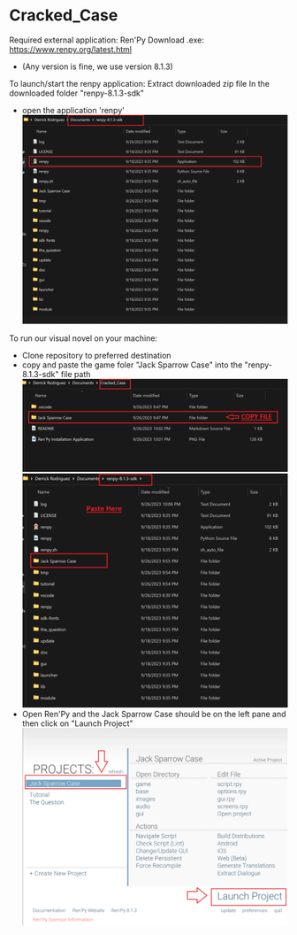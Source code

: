# Cracked_Case

Required external application: Ren'Py
Download .exe: https://www.renpy.org/latest.html
- (Any version is fine, we use version 8.1.3)

To launch/start the renpy application:
Extract downloaded zip file
In the downloaded folder "renpy-8.1.3-sdk"
- open the application 'renpy'
![Installation File ](<Ren'Py Installation Application.png>)

To run our visual novel on your machine:
- Clone repository to preferred destination
- copy and paste the game foler "Jack Sparrow Case" into the "renpy-8.1.3-sdk" file path
![Alt text](<Copy Cloned File.png>)
![Alt text](<Paste Game Folder in Ren'Py.png>)
- Open Ren'Py and the Jack Sparrow Case should be on the left pane and then click on "Launch Project"
![Alt text](<Run Game in Ren'Py.png>)